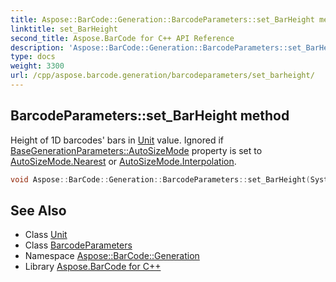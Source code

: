 ```yaml
---
title: Aspose::BarCode::Generation::BarcodeParameters::set_BarHeight method
linktitle: set_BarHeight
second_title: Aspose.BarCode for C++ API Reference
description: 'Aspose::BarCode::Generation::BarcodeParameters::set_BarHeight method. Height of 1D barcodes'' bars in Unit value. Ignored if BaseGenerationParameters::AutoSizeMode property is set to AutoSizeMode.Nearest or AutoSizeMode.Interpolation in C++.'
type: docs
weight: 3300
url: /cpp/aspose.barcode.generation/barcodeparameters/set_barheight/
---
```

## BarcodeParameters::set_BarHeight method


Height of 1D barcodes' bars in [Unit](../../unit/) value. Ignored if [BaseGenerationParameters::AutoSizeMode](../) property is set to [AutoSizeMode.Nearest](../../autosizemode/) or [AutoSizeMode.Interpolation](../../autosizemode/).

```cpp
void Aspose::BarCode::Generation::BarcodeParameters::set_BarHeight(System::SharedPtr<Unit> value)
```

## See Also

* Class [Unit](../../unit/)
* Class [BarcodeParameters](../)
* Namespace [Aspose::BarCode::Generation](../../)
* Library [Aspose.BarCode for C++](../../../)
